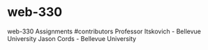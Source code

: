 # web-330
web-330 Assignments
#contributors 
Professor Itskovich - Bellevue University 
Jason Cords - Bellevue University
